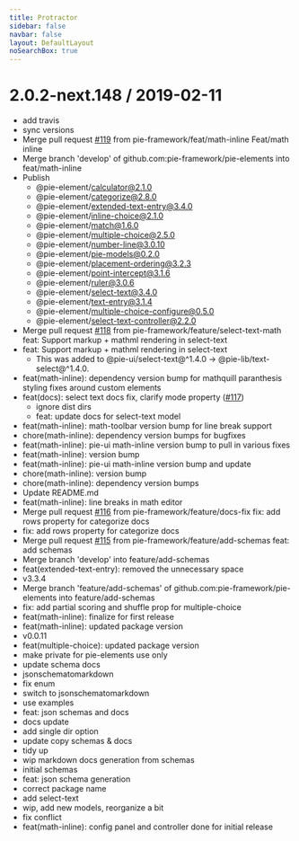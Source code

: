 ```yaml
---
title: Protractor
sidebar: false
navbar: false
layout: DefaultLayout
noSearchBox: true
---
```

2.0.2-next.148 / 2019-02-11
===========================

  * add travis
  * sync versions
  * Merge pull request [#119](https://github.com/pie-framework/pie-elements/issues/119) from pie-framework/feat/math-inline
    Feat/math inline
  * Merge branch 'develop' of github.com:pie-framework/pie-elements into feat/math-inline
  * Publish
    - @pie-element/calculator@2.1.0
    - @pie-element/categorize@2.8.0
    - @pie-element/extended-text-entry@3.4.0
    - @pie-element/inline-choice@2.1.0
    - @pie-element/match@1.6.0
    - @pie-element/multiple-choice@2.5.0
    - @pie-element/number-line@3.0.10
    - @pie-element/pie-models@0.2.0
    - @pie-element/placement-ordering@3.2.3
    - @pie-element/point-intercept@3.1.6
    - @pie-element/ruler@3.0.6
    - @pie-element/select-text@3.4.0
    - @pie-element/text-entry@3.1.4
    - @pie-element/multiple-choice-configure@0.5.0
    - @pie-element/select-text-controller@2.2.0
  * Merge pull request [#118](https://github.com/pie-framework/pie-elements/issues/118) from pie-framework/feature/select-text-math
    feat: Support markup + mathml rendering in select-text
  * feat: Support markup + mathml rendering in select-text
    * This was added to @pie-ui/select-text@^1.4.0 ->
    @pie-lib/text-select@^1.4.0.
  * feat(math-inline): dependency version bump for mathquill paranthesis styling fixes around custom elements
  * feat(docs): select text docs fix, clarify mode property ([#117](https://github.com/pie-framework/pie-elements/issues/117))
    * ignore dist dirs
    * feat: update docs for select-text model
  * feat(math-inline): math-toolbar version bump for line break support
  * chore(math-inline): dependency version bumps for bugfixes
  * feat(math-inline): pie-ui math-inline version bump to pull in various fixes
  * feat(math-inline): version bump
  * feat(math-inline): pie-ui math-inline version bump and update
  * chore(math-inline): version bump
  * chore(math-inline): dependency version bumps
  * Update README.md
  * feat(math-inline): line breaks in math editor
  * Merge pull request [#116](https://github.com/pie-framework/pie-elements/issues/116) from pie-framework/feature/docs-fix
    fix: add rows property for categorize docs
  * fix: add rows property for categorize docs
  * Merge pull request [#115](https://github.com/pie-framework/pie-elements/issues/115) from pie-framework/feature/add-schemas
    feat: add schemas
  * Merge branch 'develop' into feature/add-schemas
  * feat(extended-text-entry): removed the unnecessary space
  * v3.3.4
  * Merge branch 'feature/add-schemas' of github.com:pie-framework/pie-elements into feature/add-schemas
  * fix: add partial scoring and shuffle prop for multiple-choice
  * feat(math-inline): finalize for first release
  * feat(math-inline): updated package version
  * v0.0.11
  * feat(multiple-choice): updated package version
  * make private for pie-elements use only
  * update schema docs
  * jsonschematomarkdown
  * fix enum
  * switch to jsonschematomarkdown
  * use examples
  * feat: json schemas and docs
  * docs update
  * add single dir option
  * update copy schemas & docs
  * tidy up
  * wip markdown docs generation from schemas
  * initial schemas
  * feat: json schema generation
  * correct package name
  * add select-text
  * wip, add new models, reorganize a bit
  * fix conflict
  * feat(math-inline): config panel and controller done for initial release
